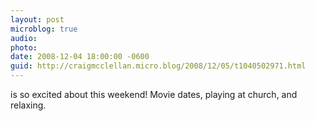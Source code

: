 ```yaml
---
layout: post
microblog: true
audio: 
photo: 
date: 2008-12-04 18:00:00 -0600
guid: http://craigmcclellan.micro.blog/2008/12/05/t1040502971.html
---
```

is so excited about this weekend! Movie dates, playing at church, and relaxing.
